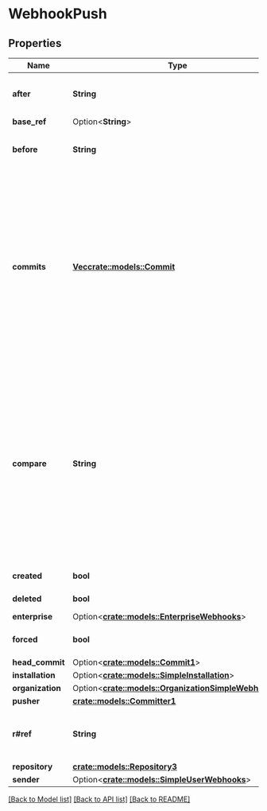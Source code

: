 # WebhookPush

## Properties

Name | Type | Description | Notes
------------ | ------------- | ------------- | -------------
**after** | **String** | The SHA of the most recent commit on `ref` after the push. | 
**base_ref** | Option<**String**> |  | 
**before** | **String** | The SHA of the most recent commit on `ref` before the push. | 
**commits** | [**Vec<crate::models::Commit>**](Commit.md) | An array of commit objects describing the pushed commits. (Pushed commits are all commits that are included in the `compare` between the `before` commit and the `after` commit.) The array includes a maximum of 2048 commits. If necessary, you can use the [Commits API](https://docs.github.com/rest/commits) to fetch additional commits. | 
**compare** | **String** | URL that shows the changes in this `ref` update, from the `before` commit to the `after` commit. For a newly created `ref` that is directly based on the default branch, this is the comparison between the head of the default branch and the `after` commit. Otherwise, this shows all commits until the `after` commit. | 
**created** | **bool** | Whether this push created the `ref`. | 
**deleted** | **bool** | Whether this push deleted the `ref`. | 
**enterprise** | Option<[**crate::models::EnterpriseWebhooks**](enterprise-webhooks.md)> |  | [optional]
**forced** | **bool** | Whether this push was a force push of the `ref`. | 
**head_commit** | Option<[**crate::models::Commit1**](Commit_1.md)> |  | 
**installation** | Option<[**crate::models::SimpleInstallation**](simple-installation.md)> |  | [optional]
**organization** | Option<[**crate::models::OrganizationSimpleWebhooks**](organization-simple-webhooks.md)> |  | [optional]
**pusher** | [**crate::models::Committer1**](Committer_1.md) |  | 
**r#ref** | **String** | The full git ref that was pushed. Example: `refs/heads/main` or `refs/tags/v3.14.1`. | 
**repository** | [**crate::models::Repository3**](Repository_3.md) |  | 
**sender** | Option<[**crate::models::SimpleUserWebhooks**](simple-user-webhooks.md)> |  | [optional]

[[Back to Model list]](../README.md#documentation-for-models) [[Back to API list]](../README.md#documentation-for-api-endpoints) [[Back to README]](../README.md)


